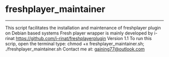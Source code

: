 # freshplayer_maintainer


----------------------------------
This script facilitates the installation and maintenance of freshplayer plugin on Debian based systems
Fresh player wrapper is mainly developed by i-rinat https://github.com/i-rinat/freshplayerplugin 
Version 1.1
To run this scrip, open the terminal type: chmod +x freshplayer_maintainer.sh; ./freshplayer_maintainer.sh
Contact me at: gaining77@outlook.com
